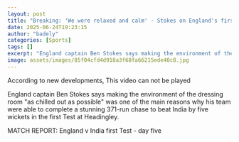 ```yaml
---
layout: post
title: "Breaking: 'We were relaxed and calm' - Stokes on England's first Test victory"
date: 2025-06-24T19:23:15
author: "badely"
categories: [Sports]
tags: []
excerpt: "England captain Ben Stokes says making the environment of the dressing room 'as chilled out as possible' was one of the main reasons why his team were"
image: assets/images/85f04cfd4d918a3f68fa66215ede40c8.jpg
---
```


According to new developments, This video can not be played

England captain Ben Stokes says making the environment of the dressing room "as chilled out as possible" was one of the main reasons why his team were able to complete a stunning 371-run chase to beat India by five wickets in the first Test at Headingley.

MATCH REPORT: England v India first Test - day five


